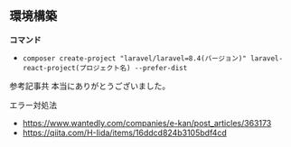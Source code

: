 ## 環境構築

**コマンド**

-   `composer create-project "laravel/laravel=8.4(バージョン)" laravel-react-project(プロジェクト名) --prefer-dist`

参考記事共
本当にありがとうございました。

エラー対処法

-   https://www.wantedly.com/companies/e-kan/post_articles/363173
-   https://qiita.com/H-Iida/items/16ddcd824b3105bdf4cd
